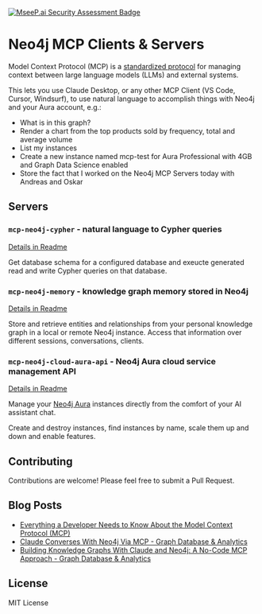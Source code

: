[![MseeP.ai Security Assessment Badge](https://mseep.net/pr/neo4j-contrib-mcp-neo4j-cloud-aura-api-badge.png)](https://mseep.ai/app/neo4j-contrib-mcp-neo4j-cloud-aura-api)

# Neo4j MCP Clients & Servers

Model Context Protocol (MCP) is a [standardized protocol](https://modelcontextprotocol.io/introduction) for managing context between large language models (LLMs) and external systems. 

This lets you use Claude Desktop, or any other MCP Client (VS Code, Cursor, Windsurf), to use natural language to accomplish things with Neo4j and your Aura account, e.g.:

* What is in this graph?
* Render a chart from the top products sold by frequency, total and average volume
* List my instances
* Create a new instance named mcp-test for Aura Professional with 4GB and Graph Data Science enabled
* Store the fact that I worked on the Neo4j MCP Servers today with Andreas and Oskar

## Servers

### `mcp-neo4j-cypher` - natural language to Cypher queries

[Details in Readme](./servers/mcp-neo4j-cypher/)

Get database schema for a configured database and exeucte generated read and write Cypher queries on that database.

### `mcp-neo4j-memory` - knowledge graph memory stored in Neo4j

[Details in Readme](./servers/mcp-neo4j-memory/)

Store and retrieve entities and relationships from your personal knowledge graph in a local or remote Neo4j instance.
Access that information over different sessions, conversations, clients.

### `mcp-neo4j-cloud-aura-api` - Neo4j Aura cloud service management API

[Details in Readme](./servers/mcp-neo4j-cloud-aura-api//)

Manage your [Neo4j Aura](https://console.neo4j.io) instances directly from the comfort of your AI assistant chat.

Create and destroy instances, find instances by name, scale them up and down and enable features.

## Contributing

Contributions are welcome! Please feel free to submit a Pull Request.

## Blog Posts

* [Everything a Developer Needs to Know About the Model Context Protocol (MCP)](https://neo4j.com/blog/developer/model-context-protocol/)
* [Claude Converses With Neo4j Via MCP - Graph Database & Analytics](https://neo4j.com/blog/developer/claude-converses-neo4j-via-mcp/)
* [Building Knowledge Graphs With Claude and Neo4j: A No-Code MCP Approach - Graph Database & Analytics](https://neo4j.com/blog/developer/knowledge-graphs-claude-neo4j-mcp/)

## License

MIT License